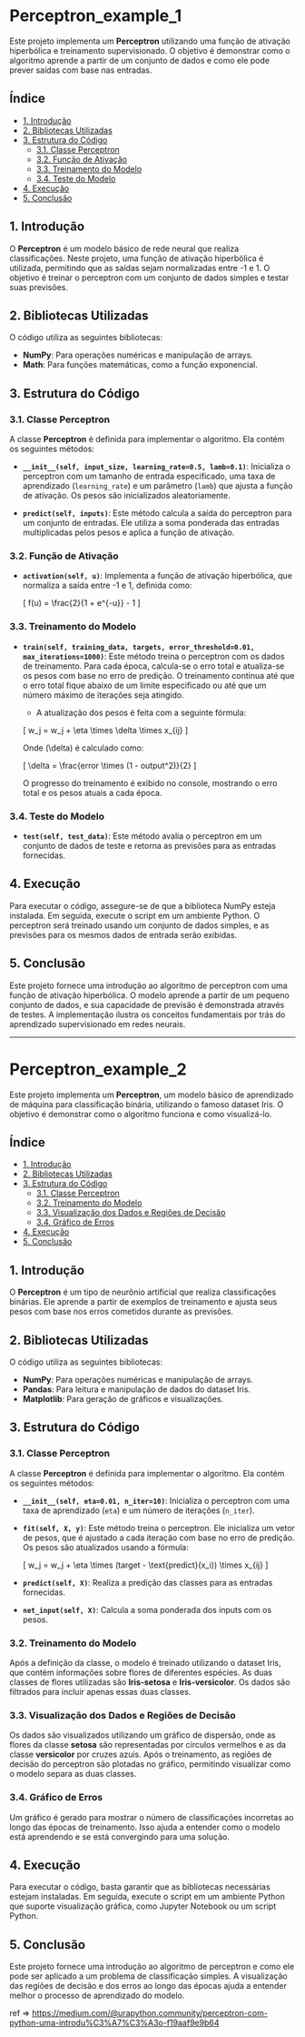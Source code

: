 # Perceptron_example_1
Este projeto implementa um **Perceptron** utilizando uma função de ativação hiperbólica e treinamento supervisionado. O objetivo é demonstrar como o algoritmo aprende a partir de um conjunto de dados e como ele pode prever saídas com base nas entradas.

## Índice

- [1. Introdução](#1-introdução)
- [2. Bibliotecas Utilizadas](#2-bibliotecas-utilizadas)
- [3. Estrutura do Código](#3-estrutura-do-código)
  - [3.1. Classe Perceptron](#31-classe-perceptron)
  - [3.2. Função de Ativação](#32-função-de-ativação)
  - [3.3. Treinamento do Modelo](#33-treinamento-do-modelo)
  - [3.4. Teste do Modelo](#34-teste-do-modelo)
- [4. Execução](#4-execução)
- [5. Conclusão](#5-conclusão)

## 1. Introdução

O **Perceptron** é um modelo básico de rede neural que realiza classificações. Neste projeto, uma função de ativação hiperbólica é utilizada, permitindo que as saídas sejam normalizadas entre -1 e 1. O objetivo é treinar o perceptron com um conjunto de dados simples e testar suas previsões.

## 2. Bibliotecas Utilizadas

O código utiliza as seguintes bibliotecas:
- **NumPy**: Para operações numéricas e manipulação de arrays.
- **Math**: Para funções matemáticas, como a função exponencial.

## 3. Estrutura do Código

### 3.1. Classe Perceptron

A classe **Perceptron** é definida para implementar o algoritmo. Ela contém os seguintes métodos:

- **`__init__(self, input_size, learning_rate=0.5, lamb=0.1)`**: Inicializa o perceptron com um tamanho de entrada especificado, uma taxa de aprendizado (`learning_rate`) e um parâmetro (`lamb`) que ajusta a função de ativação. Os pesos são inicializados aleatoriamente.

- **`predict(self, inputs)`**: Este método calcula a saída do perceptron para um conjunto de entradas. Ele utiliza a soma ponderada das entradas multiplicadas pelos pesos e aplica a função de ativação.

### 3.2. Função de Ativação

- **`activation(self, u)`**: Implementa a função de ativação hiperbólica, que normaliza a saída entre -1 e 1, definida como:

  \[
  f(u) = \frac{2}{1 + e^{-u}} - 1
  \]

### 3.3. Treinamento do Modelo

- **`train(self, training_data, targets, error_threshold=0.01, max_iterations=1000)`**: Este método treina o perceptron com os dados de treinamento. Para cada época, calcula-se o erro total e atualiza-se os pesos com base no erro de predição. O treinamento continua até que o erro total fique abaixo de um limite especificado ou até que um número máximo de iterações seja atingido.

  - A atualização dos pesos é feita com a seguinte fórmula:

  \[
  w_j = w_j + \eta \times \delta \times x_{ij}
  \]

  Onde \(\delta\) é calculado como:

  \[
  \delta = \frac{error \times (1 - output^2)}{2}
  \]

  O progresso do treinamento é exibido no console, mostrando o erro total e os pesos atuais a cada época.

### 3.4. Teste do Modelo

- **`test(self, test_data)`**: Este método avalia o perceptron em um conjunto de dados de teste e retorna as previsões para as entradas fornecidas.

## 4. Execução

Para executar o código, assegure-se de que a biblioteca NumPy esteja instalada. Em seguida, execute o script em um ambiente Python. O perceptron será treinado usando um conjunto de dados simples, e as previsões para os mesmos dados de entrada serão exibidas.

## 5. Conclusão

Este projeto fornece uma introdução ao algoritmo de perceptron com uma função de ativação hiperbólica. O modelo aprende a partir de um pequeno conjunto de dados, e sua capacidade de previsão é demonstrada através de testes. A implementação ilustra os conceitos fundamentais por trás do aprendizado supervisionado em redes neurais.




----



# Perceptron_example_2

Este projeto implementa um **Perceptron**, um modelo básico de aprendizado de máquina para classificação binária, utilizando o famoso dataset Iris. O objetivo é demonstrar como o algoritmo funciona e como visualizá-lo.

## Índice

- [1. Introdução](#1-introdução)
- [2. Bibliotecas Utilizadas](#2-bibliotecas-utilizadas)
- [3. Estrutura do Código](#3-estrutura-do-código)
  - [3.1. Classe Perceptron](#31-classe-perceptron)
  - [3.2. Treinamento do Modelo](#32-treinamento-do-modelo)
  - [3.3. Visualização dos Dados e Regiões de Decisão](#33-visualização-dos-dados-e-regiões-de-decisão)
  - [3.4. Gráfico de Erros](#34-gráfico-de-erros)
- [4. Execução](#4-execução)
- [5. Conclusão](#5-conclusão)

## 1. Introdução

O **Perceptron** é um tipo de neurônio artificial que realiza classificações binárias. Ele aprende a partir de exemplos de treinamento e ajusta seus pesos com base nos erros cometidos durante as previsões.

## 2. Bibliotecas Utilizadas

O código utiliza as seguintes bibliotecas:
- **NumPy**: Para operações numéricas e manipulação de arrays.
- **Pandas**: Para leitura e manipulação de dados do dataset Iris.
- **Matplotlib**: Para geração de gráficos e visualizações.

## 3. Estrutura do Código

### 3.1. Classe Perceptron

A classe **Perceptron** é definida para implementar o algoritmo. Ela contém os seguintes métodos:

- **`__init__(self, eta=0.01, n_iter=10)`**: Inicializa o perceptron com uma taxa de aprendizado (`eta`) e um número de iterações (`n_iter`).

- **`fit(self, X, y)`**: Este método treina o perceptron. Ele inicializa um vetor de pesos, que é ajustado a cada iteração com base no erro de predição. Os pesos são atualizados usando a fórmula:

  \[
  w_j = w_j + \eta \times (target - \text{predict}(x_i)) \times x_{ij}
  \]

- **`predict(self, X)`**: Realiza a predição das classes para as entradas fornecidas.

- **`net_input(self, X)`**: Calcula a soma ponderada dos inputs com os pesos.

### 3.2. Treinamento do Modelo

Após a definição da classe, o modelo é treinado utilizando o dataset Iris, que contém informações sobre flores de diferentes espécies. As duas classes de flores utilizadas são **Iris-setosa** e **Iris-versicolor**. Os dados são filtrados para incluir apenas essas duas classes.

### 3.3. Visualização dos Dados e Regiões de Decisão

Os dados são visualizados utilizando um gráfico de dispersão, onde as flores da classe **setosa** são representadas por círculos vermelhos e as da classe **versicolor** por cruzes azuis. Após o treinamento, as regiões de decisão do perceptron são plotadas no gráfico, permitindo visualizar como o modelo separa as duas classes.

### 3.4. Gráfico de Erros

Um gráfico é gerado para mostrar o número de classificações incorretas ao longo das épocas de treinamento. Isso ajuda a entender como o modelo está aprendendo e se está convergindo para uma solução.

## 4. Execução

Para executar o código, basta garantir que as bibliotecas necessárias estejam instaladas. Em seguida, execute o script em um ambiente Python que suporte visualização gráfica, como Jupyter Notebook ou um script Python.

## 5. Conclusão

Este projeto fornece uma introdução ao algoritmo de perceptron e como ele pode ser aplicado a um problema de classificação simples. A visualização das regiões de decisão e dos erros ao longo das épocas ajuda a entender melhor o processo de aprendizado do modelo.


ref => https://medium.com/@urapython.community/perceptron-com-python-uma-introdu%C3%A7%C3%A3o-f19aaf9e9b64
